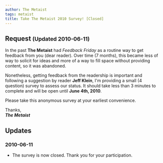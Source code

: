 ```yaml
---
author: The Metaist
tags: metaist
title: Take The Metaist 2010 Survey! [Closed]
---
```


## Request <small>(Updated 2010-06-11)</small>

<div class="entry-summary" markdown="1">

In the past **The Metaist** had _Feedback Friday_ as a routine way to get feedback
from you (dear reader). Over time (7 months), this became less of way to
solicit for ideas and more of a way to fill space without providing content, so
it was abandoned.

</div><!--more-->

Nonetheless, getting feedback from the readership is important and following a
suggestion by reader **Jeff Klein**, I'm providing a small (4 question) survey
to assess our status. It should take less than 3 minutes to complete and will
be open until **June 4th, 2010**.

Please take this anonymous survey at your earliest convenience.

Thanks,<br />
**_The Metaist_**

## Updates

### <span class="rel-date" title="2010-06-11">2010-06-11</span>

- The survey is now closed. Thank you for your participation.

<!-- iframe src="https://spreadsheets.google.com/embeddedform?formkey=dElkZHJiby1qMjA0U092ZHRsN3RwS0E6MQ"
  width="450" height="1100" frameborder="0" marginheight="0" marginwidth="0">Loading...</iframe -->
